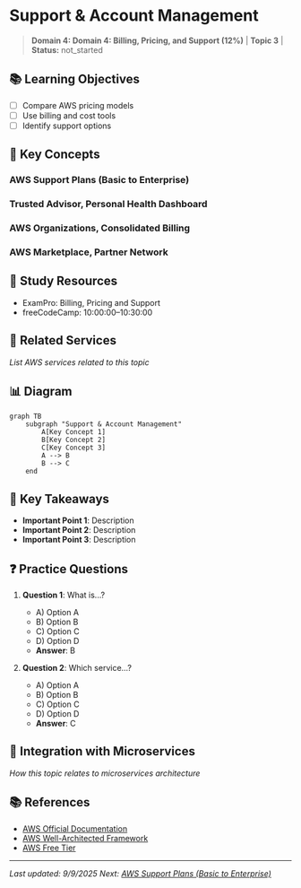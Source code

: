 # Support & Account Management

> **Domain 4: Domain 4: Billing, Pricing, and Support (12%)** | **Topic 3** | **Status:** not_started

## 📚 Learning Objectives

- [ ] Compare AWS pricing models
- [ ] Use billing and cost tools
- [ ] Identify support options

## 🎯 Key Concepts

### AWS Support Plans (Basic to Enterprise)

### Trusted Advisor, Personal Health Dashboard

### AWS Organizations, Consolidated Billing

### AWS Marketplace, Partner Network

## 📖 Study Resources

- ExamPro: Billing, Pricing and Support
- freeCodeCamp: 10:00:00–10:30:00

## 🔗 Related Services

*List AWS services related to this topic*

## 📊 Diagram

```mermaid
graph TB
    subgraph "Support & Account Management"
        A[Key Concept 1]
        B[Key Concept 2]
        C[Key Concept 3]
        A --> B
        B --> C
    end
```

## 🧠 Key Takeaways

- **Important Point 1**: Description
- **Important Point 2**: Description
- **Important Point 3**: Description

## ❓ Practice Questions

1. **Question 1**: What is...?
   - A) Option A
   - B) Option B
   - C) Option C
   - D) Option D
   - **Answer**: B

2. **Question 2**: Which service...?
   - A) Option A
   - B) Option B
   - C) Option C
   - D) Option D
   - **Answer**: C

## 🔗 Integration with Microservices

*How this topic relates to microservices architecture*

## 📚 References

- [AWS Official Documentation](https://docs.aws.amazon.com/)
- [AWS Well-Architected Framework](https://aws.amazon.com/architecture/well-architected/)
- [AWS Free Tier](https://aws.amazon.com/free/)

---

*Last updated: 9/9/2025*
*Next: [AWS Support Plans (Basic to Enterprise)](./README.md)*
